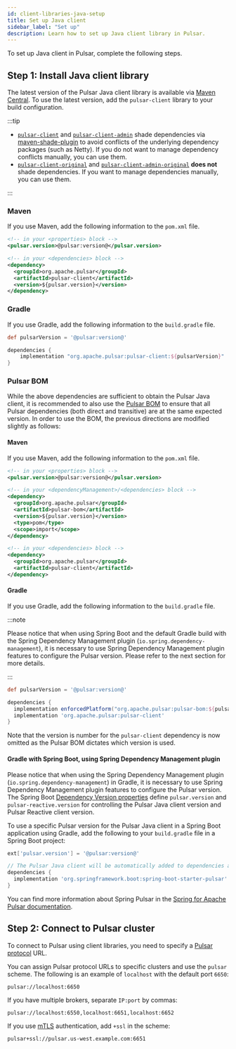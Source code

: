 ```yaml
---
id: client-libraries-java-setup
title: Set up Java client
sidebar_label: "Set up"
description: Learn how to set up Java client library in Pulsar.
---
```


To set up Java client in Pulsar, complete the following steps.

## Step 1: Install Java client library

The latest version of the Pulsar Java client library is available via [Maven Central](http://search.maven.org/#artifactdetails%7Corg.apache.pulsar%7Cpulsar-client%7C@pulsar:version@%7Cjar). To use the latest version, add the `pulsar-client` library to your build configuration.

:::tip

- [`pulsar-client`](https://search.maven.org/artifact/org.apache.pulsar/pulsar-client) and [`pulsar-client-admin`](https://search.maven.org/artifact/org.apache.pulsar/pulsar-client-admin) shade dependencies via [maven-shade-plugin](https://maven.apache.org/plugins/maven-shade-plugin/) to avoid conflicts of the underlying dependency packages (such as Netty). If you do not want to manage dependency conflicts manually, you can use them.
- [`pulsar-client-original`](https://search.maven.org/artifact/org.apache.pulsar/pulsar-client-original) and [`pulsar-client-admin-original`](https://search.maven.org/artifact/org.apache.pulsar/pulsar-client-admin-original) **does not** shade dependencies. If you want to manage dependencies manually, you can use them.

:::

### Maven

If you use Maven, add the following information to the `pom.xml` file.

```xml
<!-- in your <properties> block -->
<pulsar.version>@pulsar:version@</pulsar.version>

<!-- in your <dependencies> block -->
<dependency>
  <groupId>org.apache.pulsar</groupId>
  <artifactId>pulsar-client</artifactId>
  <version>${pulsar.version}</version>
</dependency>
```

### Gradle

If you use Gradle, add the following information to the `build.gradle` file.

```groovy
def pulsarVersion = '@pulsar:version@'

dependencies {
	implementation "org.apache.pulsar:pulsar-client:${pulsarVersion}"
}
```

### Pulsar BOM

While the above dependencies are sufficient to obtain the Pulsar Java client, it is recommended to also use the [Pulsar BOM](https://github.com/apache/pulsar/blob/master/pip/pip-326.md) to ensure that all Pulsar dependencies (both direct and transitive) are at the same expected version.
In order to use the BOM, the previous directions are modified slightly as follows:

#### Maven

If you use Maven, add the following information to the `pom.xml` file.

```xml
<!-- in your <properties> block -->
<pulsar.version>@pulsar:version@</pulsar.version>

<!-- in your <dependencyManagement>/<dependencies> block -->
<dependency>
  <groupId>org.apache.pulsar</groupId>
  <artifactId>pulsar-bom</artifactId>
  <version>${pulsar.version}</version>
  <type>pom</type>
  <scope>import</scope>
</dependency>

<!-- in your <dependencies> block -->
<dependency>
  <groupId>org.apache.pulsar</groupId>
  <artifactId>pulsar-client</artifactId>
</dependency>
```

#### Gradle

If you use Gradle, add the following information to the `build.gradle` file.

:::note

Please notice that when using Spring Boot and the default Gradle  build with the Spring Dependency Management plugin (`io.spring.dependency-management`), it is necessary to use Spring Dependency Management plugin features to configure the Pulsar version. Please refer to the next section for more details.

:::

```groovy
def pulsarVersion = '@pulsar:version@'

dependencies {
  implementation enforcedPlatform("org.apache.pulsar:pulsar-bom:${pulsarVersion}")
  implementation 'org.apache.pulsar:pulsar-client'
}
```

Note that the version is number for the `pulsar-client` dependency is now omitted as the Pulsar BOM dictates which version is used.

#### Gradle with Spring Boot, using Spring Dependency Management plugin

Please notice that when using the Spring Dependency Management plugin (`io.spring.dependency-management`) in Gradle, it is necessary to use Spring Dependency Management plugin features to configure the Pulsar version.
The Spring Boot [Dependency Version properties](https://docs.spring.io/spring-boot/docs/current/reference/html/appendix-dependency-versions.html) define `pulsar.version` and `pulsar-reactive.version` for controlling the Pulsar Java client version and Pulsar Reactive client version.

To use a specific Pulsar version for the Pulsar Java client in a Spring Boot application using Gradle, add the following to your `build.gradle` file in a Spring Boot project:

```groovy
ext['pulsar.version'] = '@pulsar:version@'

// The Pulsar Java client will be automatically added to dependencies as a transitive dependency of the spring-boot-starter-pulsar dependency
dependencies {
  implementation 'org.springframework.boot:spring-boot-starter-pulsar'
}
```

You can find more information about Spring Pulsar in the [Spring for Apache Pulsar documentation](https://spring.io/projects/spring-pulsar).

## Step 2: Connect to Pulsar cluster

To connect to Pulsar using client libraries, you need to specify a [Pulsar protocol](developing-binary-protocol.md) URL.

You can assign Pulsar protocol URLs to specific clusters and use the `pulsar` scheme. The following is an example of `localhost` with the default port `6650`:

```http
pulsar://localhost:6650
```

If you have multiple brokers, separate `IP:port` by commas:

```http
pulsar://localhost:6550,localhost:6651,localhost:6652
```

If you use [mTLS](security-tls-authentication.md) authentication, add `+ssl` in the scheme:

```http
pulsar+ssl://pulsar.us-west.example.com:6651
```
